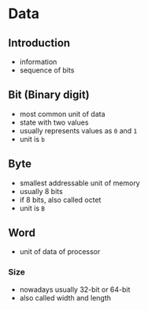 # Data



## Introduction

- information
- sequence of bits



## Bit (Binary digit)

- most common unit of data
- state with two values
- usually represents values as `0` and `1`
- unit is `b`



## Byte

- smallest addressable unit of memory
- usually 8 bits
- if 8 bits, also called octet
- unit is `B`



## Word

- unit of data of processor

### Size

- nowadays usually 32-bit or 64-bit
- also called width and length
